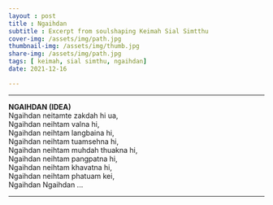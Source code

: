 ```yaml
---
layout : post 
title : Ngaihdan
subtitle : Excerpt from soulshaping Keimah Sial Simtthu
cover-img: /assets/img/path.jpg  
thumbnail-img: /assets/img/thumb.jpg  
share-img: /assets/img/path.jpg  
tags: [ keimah, sial simthu, ngaihdan]
date: 2021-12-16

---
```


***
****NGAIHDAN (IDEA)****  
Ngaihdan neitamte zakdah hi ua,    
Ngaihdan neihtam valna hi,  
Ngaihdan neihtam langbaina hi,  
Ngaihdan neihtam tuamsehna hi,  
Ngaihdan neihtam muhdah thuakna hi,  
Ngaihdan neihtam pangpatna hi,  
Ngaihdan neihtam khavatna hi,  
Ngaihdan neihtam phatuam kei,  
Ngaihdan Ngaihdan ...  
***
